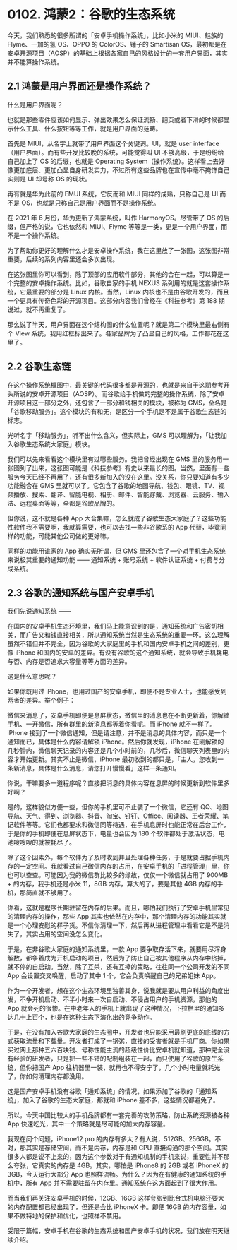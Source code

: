 # 0102. 鸿蒙2：谷歌的生态系统

今天，我们熟悉的很多所谓的「安卓手机操作系统」，比如小米的 MIUI、魅族的 Flyme、一加的氢 OS、OPPO 的 ColorOS、锤子的 Smartisan OS，最初都是在安卓开源项目（AOSP）的基础上根据各家自己的风格设计的一套用户界面，其实并不能算操作系统。

## 2.1 鸿蒙是用户界面还是操作系统？

什么是用户界面呢？

也就是那些零件应该如何显示、弹出效果怎么保证流畅、翻页或者下滑的时候都显示什么工具、什么按钮等等工作，就是用户界面的范畴。

首先是 MIUI，从名字上就带了用户界面这个关键词。UI，就是 user interface（用户界面）。而有些开发比较晚的系统，可能觉得叫 UI 不够高级，于是纷纷给自己加上了 OS 的后缀，也就是 Operating System（操作系统）。这样看上去好像更加底层、更加凸显自身研发实力，不过所有这些品牌也在宣传中毫不掩饰自己实则是 UI 却号称 OS 的现状。

再有就是华为此前的 EMUI 系统，它反而和 MIUI 同样的成熟，只称自己是 UI 而不是 OS，也就是只称自己是用户界面而不是操作系统。

在 2021 年 6 月份，华为更新了鸿蒙系统，叫作 HarmonyOS。尽管带了 OS 的后缀，但严格的说，它也依然和 MIUI、Flyme 等等是一类，更是一个用户界面，而不是一个操作系统。

为了帮助你更好的理解什么才是安卓操作系统，我在这里放了一张图，这张图非常重要，后续的系列内容里还会多次出现。

在这张图里你可以看到，除了顶部的应用软件部分，其他的合在一起，可以算是一个完整的安卓操作系统。比如，谷歌自家的手机 NEXUS 系列用的就是这套操作系统，它最重要的部分是 Linux 内核。当然，Linux 内核也不是由谷歌开发的，而且一个更具有传奇色彩的开源项目。这部分内容我们曾经在《科技参考》第 188 期说过，就不再重复了。

那么说了半天，用户界面在这个结构图的什么位置呢？就是第二个模块里最右侧有个 View 系统，我用红框标出来了。各家品牌为了凸显自己的风格，工作都花在这里了。

## 2.2 谷歌生态链

在这个操作系统框图中，最关键的代码很多都是开源的，也就是来自于这期参考开头所说的安卓开源项目（AOSP）。而谷歌给手机做的完整的操作系统，除了安卓开源项目这一部分之外，还包含了一部分和钱相关的模块，被称为 GMS，全名是「谷歌移动服务」。这个模块的有和无，是区分一个手机是不是属于谷歌生态链的标志。

光听名字「移动服务」，听不出什么含义，但实际上，GMS 可以理解为，「让我加入谷歌生态系统大家庭」模块。

我们可以先来看看这个模块里有过哪些服务。我把曾经出现在 GMS 里的服务用一张图列了出来，这张图可能是《科技参考》有史以来最长的图。当然，里面有一些服务今天已经不再用了，还有很多新加入的没在这里。没关系，你只要知道有多少功能融合在 GMS 里就可以了。它包含了谷歌的地图导航、钱包、眼镜、TV、视频播放、搜索、翻译、智能电视、相册、邮件、智能穿戴、浏览器、云服务、输入法、远程桌面等等，全都是谷歌品牌的。

但你说，这不就是各种 App 大合集嘛，怎么就成了谷歌生态大家庭了？这些功能性软件我不需要啊，我就算需要，也可以去找一些非谷歌系的 App 代替，毕竟同样的功能，可能其他公司做的更好嘛。

同样的功能用谁家的 App 确实无所谓，但 GMS 里还包含了一个对手机生态系统来说极其重要的通知功能 —— 通知系统 + 账号系统 + 软件认证系统 + 付费与分成系统。

## 2.3 谷歌的通知系统与国产安卓手机

我们先说通知系统 ——

在国内的安卓手机生态环境里，我们马上能意识到的是，通知系统和广告密切相关，而广告又和钱直接相关，所以通知系统当然是生态系统的重要一环。这么理解虽然不错但并不完全，因为谷歌的大家庭里的手机和国内安卓手机之间的差别，更像 iPhone 和国内的安卓的差异。有没有谷歌的这个通知系统，就会导致手机耗电与否、内存是否追求大容量等等方面的差异。

这是什么意思呢？

如果你既用过 iPhone，也用过国产的安卓手机，即便不是专业人士，也能感受到两者的差异。举个例子：

微信来消息了，安卓手机即便是息屏状态，微信里的消息也在不断更新着，你解锁手机、一开微信，所有群里的新消息都等着你看呢。而 iPhone 就不一样了。iPhone 接到了一个微信通知，但是请注意，并不是消息的具体内容，而只是一个通知而已，具体是什么内容请解锁 iPhone。然后你就发现，iPhone 在刚解锁的几秒钟内，微信聊天记录的内容还是几个小时前的，几秒后，微信聊天列表里的内容才开始更新。其实不止是微信，iPhone 最初收到的都只是，「主人，您收到一条新消息，具体是什么消息，请您打开慢慢看」这样一条通知。

你说，干嘛要多一道程序呢？直接把消息的具体内容在息屏的时候更新到软件里多好啊？

是的，这样貌似方便一些，但你的手机里可不止装了一个微信，它还有 QQ、地图导航、天气、得到、浏览器、抖音、淘宝、钉钉、Office、阅读器、王者荣耀、笔记软件等等。它们也都要求和微信同等待遇，在手机息屏时也能正常在后台工作，于是你的手机即便在息屏状态下，电量也会因为 180 个软件都处于激活状态，电池嗖嗖嗖的就被耗尽了。

除了这个因素外，每个软件为了及时收到并且处理各种任务，于是就要占据手机内存的一定空间。我就看过自己微信内存的占用，在安卓手机的「进程管理」里，你也可以查查。可能因为我的微信群比较多的缘故，仅仅一个微信就占用了 900MB + 的内存，我手机还是小米 11，8GB 内存，算大的了，要是其他 4GB 内存的手机，那简直就不够用了。

你看，这就是程序长期驻留在内存的后果。而且，哪怕我们执行了安卓手机里常见的清理内存的操作，那些 App 其实也依然在内存中，那个清理内存的功能其实就是一个心理安慰的样子货。不信你清理一下，然后再从进程管理中看看它是不是消失了，其实占用的空间没怎么变化。

于是，在非谷歌大家庭的通知系统里，一款 App 要争取存活下来，就要用尽浑身解数，都争着成为开机启动的项目，然后为了防止自己被其他程序从内存中挤掉，就不停的自启动。当然，除了互杀，还有互捧的策略，往往同一个公司开发的不同 App 会设置交叉唤醒，启动了其中 1 个，它会负责唤醒自己的兄弟姐妹 App。

作为一个开发者，想在这个生态环境里独善其身，说我就是要从用户利益的角度出发，不争开机启动、不半小时来一次自启动、不侵占用户的手机资源，那他的 App 就会死的很惨。在中老年人的手机上就出现了这种情况，下拉栏里的通知多达几十上百个，也是在这种生态下演化出的竞争动作。

于是，在没有加入谷歌大家庭的生态圈中，开发者也只能采用最刷更底的底线的方式获取流量和下载量。开发者打成了一锅粥，直接的受害者就是手机厂商。你如果买过网上那种五六百块钱、号称性能主流的超级性价比安卓机就知道，那种完全没有经验的研发者，只是把一些不错的配制组装在一起，而只使用了谷歌的原生系统，但你把国产 App 往机器里一装，就再也不得安宁了，几个小时电量就耗光了，你如何清理内存都没用。

这是国产安卓手机没有谷歌「通知系统」的情况，如果添加了谷歌的「通知系统」，加入了谷歌的生态大家庭，那就和 iPhone 差不多，这些情况都避免了。

所以，今天中国比较大的手机品牌都有一套完善的攻防策略，防止系统资源被各种 App 快速吃光，其中一个策略就是尽可能的加大内存容量。

我现在问个问题，iPhone12 pro 的内存有多大？有人说，512GB、256GB。不对，那其实是存储空间，而不是内存，内存是和 CPU 直接沟通的那个空间。其实很多人都是说不上来的，因为这个参数对于有通知机制的手机来说，重要性并不那么夸张，它真实的内存是 4GB。其实，哪怕是 iPhone8 的 2GB 或者 iPhoneX 的 3GB，今天运行大部分 App 也照样流畅。为什么？因为在有健康的通知系统的手机中，所有 App 并不需要驻留在内存里。通知系统在这方面起到了很大作用。

而当我们再关注安卓手机的时候，12GB、16GB 这样夸张到比台式机电脑还要大的内存配置都已经出现了，但还是会比 iPhoneX 卡。即便 16GB 的内存容量，如果不做特地的保护和优化，也照样不禁用。

受限于篇幅，安卓手机在谷歌的生态系统和国产安卓手机的状况，我们放在明天继续介绍。